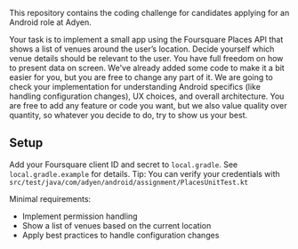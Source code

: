 
This repository contains the coding challenge for candidates applying for an Android role at Adyen.

Your task is to implement a small app using the Foursquare Places API that shows a list of venues around the user’s location.
Decide yourself which venue details should be relevant to the user. You have full freedom on how to present data on screen.
We've already added some code to make it a bit easier for you, but you are free to change any part of it.
We are going to check your implementation for understanding Android specifics (like handling configuration changes), UX choices, and overall architecture.
You are free to add any feature or code you want, but we also value quality over quantity, so whatever you decide to do, try to show us your best.

## Setup
Add your Foursquare client ID and secret to `local.gradle`. See `local.gradle.example` for details.
Tip: You can verify your credentials with `src/test/java/com/adyen/android/assignment/PlacesUnitTest.kt`

Minimal requirements:
- Implement permission handling
- Show a list of venues based on the current location
- Apply best practices to handle configuration changes
